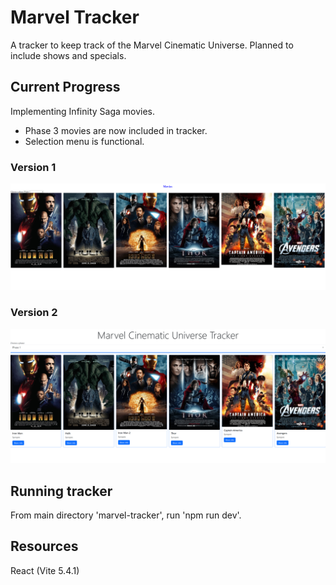 # Marvel Tracker

A tracker to keep track of the Marvel Cinematic Universe. Planned to include shows and specials.

## Current Progress

Implementing Infinity Saga movies.

- Phase 3 movies are now included in tracker.
- Selection menu is functional.

### Version 1

![Image of version 1 of app](/src/assets/phase1.png "Version 1 of app")

### Version 2

![Image of version 2 of app](/src/assets/phase1_version0.2.png "Version 2 of app")

## Running tracker

From main directory 'marvel-tracker', run 'npm run dev'.

## Resources

React (Vite 5.4.1)